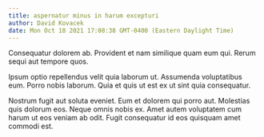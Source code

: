 ```yaml
---
title: aspernatur minus in harum excepturi
author: David Kovacek
date: Mon Oct 18 2021 17:08:38 GMT-0400 (Eastern Daylight Time)
---
```

Consequatur dolorem ab. Provident et nam similique quam eum qui. Rerum sequi aut tempore quos.

 Ipsum optio repellendus velit quia laborum ut. Assumenda voluptatibus eum. Porro nobis laborum. Quia et quis ut est ex ut sint quia consequatur.

 Nostrum fugit aut soluta eveniet. Eum et dolorem qui porro aut. Molestias quis dolorum eos. Neque omnis nobis ex. Amet autem voluptatem cum harum ut eos veniam ab odit. Fugit consequatur id eos quisquam amet commodi est.